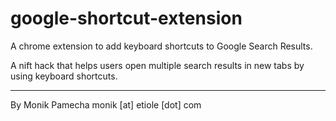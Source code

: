 google-shortcut-extension
=========================

A chrome extension to add keyboard shortcuts to Google Search Results.

A nift hack that helps users open multiple search results in new tabs by using keyboard shortcuts.

-------------------------
By Monik Pamecha
monik [at] etiole [dot] com
